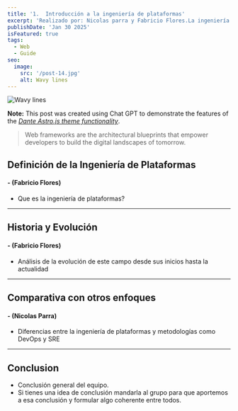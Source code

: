 ```yaml
---
title: '1.	Introducción a la ingeniería de plataformas'
excerpt: 'Realizado por: Nicolas parra y Fabricio Flores.La ingeniería de plataformas optimiza el desarrollo de software al crear entornos eficientes para los equipos. En este blog exploramos sus conceptos clave, beneficios y su impacto en la productividad. Descubre cómo la automatización, DevOps y las plataformas internas están transformando la industria tecnológica. 🚀'
publishDate: 'Jan 30 2025'
isFeatured: true
tags:
  - Web
  - Guide
seo:
  image:
    src: '/post-14.jpg'
    alt: Wavy lines
---
```


![Wavy lines](/post-14.jpg)

**Note:** This post was created using Chat GPT to demonstrate the features of the _[Dante Astro.js theme functionality](https://justgoodui.com/astro-themes/dante/)_.

> Web frameworks are the architectural blueprints that empower developers to build the digital landscapes of tomorrow.

## **Definición de la Ingeniería de Plataformas**
#### **- (Fabricio Flores)**

- Que es la ingeniería de plataformas? 

---

## **Historia y Evolución**
#### **- (Fabricio Flores)**

- Análisis de la evolución de este campo desde sus inicios hasta la actualidad

---

## **Comparativa con otros enfoques**
#### **- (Nicolas Parra)**

- Diferencias entre la ingeniería de plataformas y metodologías como DevOps y SRE

---

## Conclusion
- Conclusión general del equipo.
- Si tienes una idea de conclusión mandarla al grupo para que aportemos a esa conclusión y formular algo coherente entre todos.